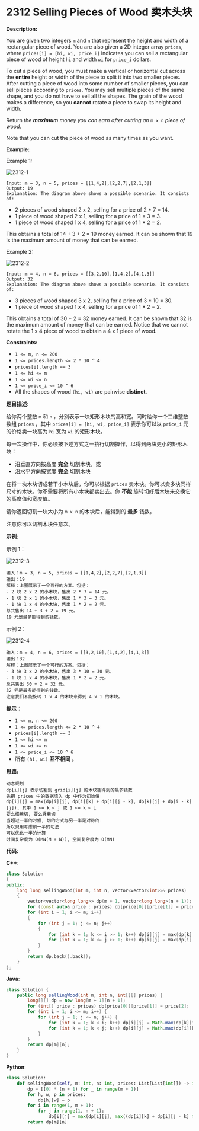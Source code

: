 # 2312 Selling Pieces of Wood 卖木头块

__Description:__

You are given two integers `m` and `n` that represent the height and width of a rectangular piece of wood. You are also given a 2D integer array `prices`, where `prices[i] = [hi, wi, price_i]` indicates you can sell a rectangular piece of wood of height `hi` and width `wi` for `price_i` dollars.

To cut a piece of wood, you must make a vertical or horizontal cut across the __entire__ height or width of the piece to split it into two smaller pieces. After cutting a piece of wood into some number of smaller pieces, you can sell pieces according to `prices`. You may sell multiple pieces of the same shape, and you do not have to sell all the shapes. The grain of the wood makes a difference, so you __cannot__ rotate a piece to swap its height and width.

Return _the __maximum__ money you can earn after cutting an_ `m x n` _piece of wood_.

Note that you can cut the piece of wood as many times as you want.

__Example:__

Example 1:

![2312-1](https://assets.leetcode.com/uploads/2022/04/27/ex1.png)

```text
Input: m = 3, n = 5, prices = [[1,4,2],[2,2,7],[2,1,3]]
Output: 19
Explanation: The diagram above shows a possible scenario. It consists of:
```

- 2 pieces of wood shaped 2 x 2, selling for a price of 2 * 7 = 14.
- 1 piece of wood shaped 2 x 1, selling for a price of 1 * 3 = 3.
- 1 piece of wood shaped 1 x 4, selling for a price of 1 * 2 = 2.

This obtains a total of 14 + 3 + 2 = 19 money earned.
It can be shown that 19 is the maximum amount of money that can be earned.

Example 2:

![2312-2](https://assets.leetcode.com/uploads/2022/04/27/ex2new.png)

```text
Input: m = 4, n = 6, prices = [[3,2,10],[1,4,2],[4,1,3]]
Output: 32
Explanation: The diagram above shows a possible scenario. It consists of:
```

- 3 pieces of wood shaped 3 x 2, selling for a price of 3 * 10 = 30.
- 1 piece of wood shaped 1 x 4, selling for a price of 1 * 2 = 2.

This obtains a total of 30 + 2 = 32 money earned.
It can be shown that 32 is the maximum amount of money that can be earned.
Notice that we cannot rotate the 1 x 4 piece of wood to obtain a 4 x 1 piece of wood.

__Constraints:__

- `1 <= m, n <= 200`
- `1 <= prices.length <= 2 * 10 ^ 4`
- `prices[i].length == 3`
- `1 <= hi <= m`
- `1 <= wi <= n`
- `1 <= price_i <= 10 ^ 6`
- All the shapes of wood `(hi, wi)` are pairwise __distinct__.

__题目描述:__

给你两个整数 `m` 和 `n` ，分别表示一块矩形木块的高和宽。同时给你一个二维整数数组 `prices` ，其中 `prices[i] = [hi, wi, price_i]` 表示你可以以 `price_i` 元的价格卖一块高为 `hi` 宽为 `wi` 的矩形木块。

每一次操作中，你必须按下述方式之一执行切割操作，以得到两块更小的矩形木块：

- 沿垂直方向按高度 __完全__ 切割木块，或
- 沿水平方向按宽度 __完全__ 切割木块

在将一块木块切成若干小木块后，你可以根据 `prices` 卖木块。你可以卖多块同样尺寸的木块。你不需要将所有小木块都卖出去。你 __不能__ 旋转切好后木块来交换它的高度值和宽度值。

请你返回切割一块大小为 `m x n` 的木块后，能得到的 __最多__ 钱数。

注意你可以切割木块任意次。

__示例:__

示例 1：

![2312-3](https://assets.leetcode.com/uploads/2022/04/27/ex1.png)

```text
输入：m = 3, n = 5, prices = [[1,4,2],[2,2,7],[2,1,3]]
输出：19
解释：上图展示了一个可行的方案。包括：
- 2 块 2 x 2 的小木块，售出 2 * 7 = 14 元。
- 1 块 2 x 1 的小木块，售出 1 * 3 = 3 元。
- 1 块 1 x 4 的小木块，售出 1 * 2 = 2 元。
总共售出 14 + 3 + 2 = 19 元。
19 元是最多能得到的钱数。
```

示例 2：

![2312-4](https://assets.leetcode.com/uploads/2022/04/27/ex2new.png)

```text
输入：m = 4, n = 6, prices = [[3,2,10],[1,4,2],[4,1,3]]
输出：32
解释：上图展示了一个可行的方案。包括：
- 3 块 3 x 2 的小木块，售出 3 * 10 = 30 元。
- 1 块 1 x 4 的小木块，售出 1 * 2 = 2 元。
总共售出 30 + 2 = 32 元。
32 元是最多能得到的钱数。
注意我们不能旋转 1 x 4 的木块来得到 4 x 1 的木块。
```

__提示：__

- `1 <= m, n <= 200`
- `1 <= prices.length <= 2 * 10 ^ 4`
- `prices[i].length == 3`
- `1 <= hi <= m`
- `1 <= wi <= n`
- `1 <= price_i <= 10 ^ 6`
- 所有 `(hi, wi)` __互不相同__ 。

__思路:__

```text
动态规划
dp[i][j] 表示切割到 grid[i][j] 的木块能得到的最多钱数
先把 prices 中的数据填入 dp 中作为初始值
dp[i][j] = max(dp[i][j], dp[i][k] + dp[i][j - k], dp[k][j] + dp[i - k][j]), 其中 1 <= k < j 或 1 <= k < i
要么横着切, 要么竖着切
当超过一半的时候, 切的方式与另一半是对称的
所以只用考虑前一半的切法
可以优化一半的计算
时间复杂度为 O(MN(M + N)), 空间复杂度为 O(MN)
```

__代码:__

__C++__:

```C++
class Solution 
{
public:
    long long sellingWood(int m, int n, vector<vector<int>>& prices) 
    {
        vector<vector<long long>> dp(m + 1, vector<long long>(n + 1));
        for (const auto& price : prices) dp[price[0]][price[1]] = price[2];
        for (int i = 1; i <= m; i++) 
        {
            for (int j = 1; j <= n; j++) 
            {
                for (int k = 1; k <= i >> 1; k++) dp[i][j] = max(dp[k][j] + dp[i - k][j], dp[i][j]);
                for (int k = 1; k <= j >> 1; k++) dp[i][j] = max(dp[i][k] + dp[i][j - k], dp[i][j]);
            }
        }
        return dp.back().back();
    }
};
```

__Java__:

```Java
class Solution {
    public long sellingWood(int m, int n, int[][] prices) {
        long[][] dp = new long[m + 1][n + 1];
        for (int[] price : prices) dp[price[0]][price[1]] = price[2];
        for (int i = 1; i <= m; i++) {
            for (int j = 1; j <= n; j++) {
                for (int k = 1; k < i; k++) dp[i][j] = Math.max(dp[k][j] + dp[i - k][j], dp[i][j]);
                for (int k = 1; k < j; k++) dp[i][j] = Math.max(dp[i][k] + dp[i][j - k], dp[i][j]);
            }
        }
        return dp[m][n];
    }
}
```

__Python__:

```Python
class Solution:
    def sellingWood(self, m: int, n: int, prices: List[List[int]]) -> int:
        dp = [[0] * (n + 1) for _ in range(m + 1)]
        for h, w, p in prices:
            dp[h][w] = p
        for i in range(1, m + 1):
            for j in range(1, n + 1):
                dp[i][j] = max(dp[i][j], max((dp[i][k] + dp[i][j - k] for k in range(1, j // 2 + 1)), default=0), max((dp[k][j] + dp[i - k][j] for k in range(1, i // 2 + 1)), default=0))
        return dp[m][n]
```

